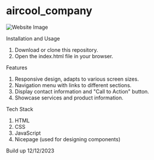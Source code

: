 # aircool_company

![Website Image](images/website.png)

Installation and Usage
1. Download or clone this repository.
2. Open the index.html file in your browser.

Features
1. Responsive design, adapts to various screen sizes.
2. Navigation menu with links to different sections.
3. Display contact information and "Call to Action" button.
4. Showcase services and product information.

Tech Stack
1. HTML
2. CSS
3. JavaScript
4. Nicepage (used for designing components)

Build up 12/12/2023